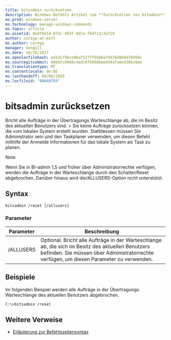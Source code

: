 ```yaml
---
title: bitsadmin zurücksetzen
description: Windows-Befehls Artikel zum **Zurücksetzen von bitadmin**, bei dem alle Aufträge in der Übertragungs Warteschlange des aktuellen Benutzers abgebrochen werden.
ms.prod: windows-server
ms.technology: manage-windows-commands
ms.topic: article
ms.assetid: 0e4f9d1d-072c-493f-8d7a-f6d713c3ef29
author: coreyp-at-msft
ms.author: coreyp
manager: dongill
ms.date: 10/16/2017
ms.openlocfilehash: ed1dcf9bce06af527ffb5b6a79d76d860d78450c
ms.sourcegitcommit: b00d7c8968c4adc8f699dbee694afe6ed36bc9de
ms.translationtype: MT
ms.contentlocale: de-DE
ms.lasthandoff: 04/08/2020
ms.locfileid: "80849793"
---
```

# <a name="bitsadmin-reset"></a>bitsadmin zurücksetzen

Bricht alle Aufträge in der Übertragungs Warteschlange ab, die im Besitz des aktuellen Benutzers sind. > Sie keine Aufträge zurücksetzen können, die vom lokalen System erstellt wurden. Stattdessen müssen Sie Administrator sein und den Taskplaner verwenden, um diesen Befehl mithilfe der Anmelde Informationen für das lokale System als Task zu planen.

> [!NOTE]
> Wenn Sie in BI-admin 1,5 und früher über Administratorrechte verfügen, werden die Aufträge in der Warteschlange durch den Schalter/Reset abgebrochen. Darüber hinaus wird die/ALLUSERS-Option nicht unterstützt.

## <a name="syntax"></a>Syntax

```
bitsadmin /reset [/allusers]
```

### <a name="parameters"></a>Parameter

| Parameter | Beschreibung |
| -------------- | -------------- |
| /ALLUSERS | Optional. Bricht alle Aufträge in der Warteschlange ab, die sich im Besitz des aktuellen Benutzers befinden. Sie müssen über Administratorrechte verfügen, um diesen Parameter zu verwenden. |

## <a name="examples"></a><a name=BKMK_examples></a>Beispiele

Im folgenden Beispiel werden alle Aufträge in der Übertragungs Warteschlange des aktuellen Benutzers abgebrochen.

```
C:\>bitsadmin /reset
```

## <a name="additional-references"></a>Weitere Verweise

- [Erläuterung zur Befehlszeilensyntax](command-line-syntax-key.md)